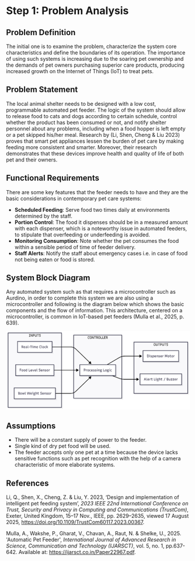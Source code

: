# Step 1: Problem Analysis

## Problem Definition
The initial one is to examine the problem, characterize the system core characteristics and define the boundaries of its operation. The importance of using such systems is increasing due to the soaring pet ownership and the demands of pet owners purchasing superior care products, producing increased growth on the Internet of Things (IoT) to treat pets.

## Problem Statement
The local animal shelter needs to be designed with a low cost, programmable automated pet feeder. The logic of the system should allow to release food to cats and dogs according to certain schedule, control whether the product has been consumed or not, and notify shelter personnel about any problems, including when a food hopper is left empty or a pet skipped his/her meal. Research by (Li, Shen, Cheng & Liu 2023) proves that smart pet appliances lessen the burden of pet care by making feeding more consistent and smarter. Moreover, their research demonstrates that these devices improve health and quality of life of both pet and their owners.

## Functional Requirements
There are some key features that the feeder needs to have and they are the basic considerations in contemporary pet care systems:
* **Scheduled Feeding**: Serve food two times daily at environments determined by the staff.
* **Portion Control**: The food it dispenses should be in a measured amount with each dispenser, which is a noteworthy issue in automated feeders, to stipulate that overfeeding or underfeeding is avoided.
* **Monitoring Consumption**: Note whether the pet consumes the food within a sensible period of time of feeder delivery.
* **Staff Alerts**: Notify the staff about emergency cases i.e. in case of food not being eaten or food is stored.

## System Block Diagram
Any automated system such as that requires a microcontroller such as Aurdino, in order to complete this system we are also using a microcontroller and following is the diagram below which shows the basic components and the flow of information. This architecture, centered on a microcontroller, is common in IoT-based pet feeders (Mulla et al., 2025, p. 639).

![System Block Diagram](system_block_diagram.png)

## Assumptions
* There will be a constant supply of power to the feeder.
* Single kind of dry pet food will be used.
* The feeder accepts only one pet at a time because the device lacks sensitive functions such as pet recognition with the help of a camera characteristic of more elaborate systems.

## References
Li, Q., Shen, X., Cheng, Z. & Liu, Y. 2023, ‘Design and implementation of intelligent pet feeding system’, *2023 IEEE 22nd International Conference on Trust, Security and Privacy in Computing and Communications (TrustCom)*, Exeter, United Kingdom, 15–17 Nov., IEEE, pp. 2629–2635, viewed 17 August 2025, <https://doi.org/10.1109/TrustCom60117.2023.00367>.

Mulla, A., Wakshe, P., Gharat, V., Chavan, A., Raut, N. & Shelke, U., 2025. 'Automatic Pet Feeder', *International Journal of Advanced Research in Science, Communication and Technology (IJARSCT)*, vol. 5, no. 1, pp.637-642. Available at: <https://ijarsct.co.in/Paper22967.pdf>.

 
